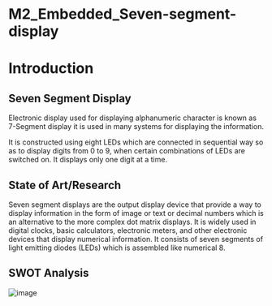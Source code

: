 # M2_Embedded_Seven-segment-display

# Introduction

## Seven Segment Display

Electronic display used for displaying alphanumeric character is known as 7-Segment display it is used in many systems for displaying the information.

It is constructed using eight LEDs which are connected in sequential way so as to display digits from 0 to 9, when certain combinations of LEDs are switched on. It displays only one digit at a time.

## State of Art/Research

Seven segment displays are the output display device that provide a way to display information in the form of image or text or decimal numbers which is an alternative to the more complex dot matrix displays. It is widely used in digital clocks, basic calculators, electronic meters, and other electronic devices that display numerical information. It consists of seven segments of light emitting diodes (LEDs) which is assembled like numerical 8.

## SWOT Analysis

![image](https://user-images.githubusercontent.com/94156761/144072449-a38bf099-afa5-4dcb-ab8a-b2b719511fe6.png)
